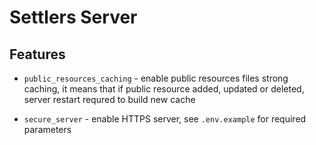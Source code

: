 # Settlers Server

## Features

- `public_resources_caching` - enable public resources files strong caching, it means that if public resource added, updated or deleted, server restart requred to build new cache

- `secure_server` - enable HTTPS server, see `.env.example` for required parameters